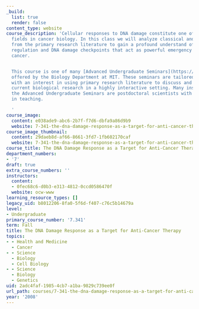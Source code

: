 ```yaml
---
_build:
  list: true
  render: false
content_type: website
course_description: 'Cellular responses to DNA damage constitute one of the most important
  fields in cancer biology. In this class we will analyze classical and recent papers
  from the primary research literature to gain a profound understand of cell cycle
  regulation and DNA damage checkpoints that act as powerful emergency brakes to prevent
  cancer.


  This course is one of many [Advanced Undergraduate Seminars](https://biology.mit.edu/undergraduate/course_listings/advanced_undergraduate_seminars)
  offered by the Biology Department at MIT. These seminars are tailored for students
  with an interest in using primary research literature to discuss and learn about
  current biological research in a highly interactive setting. Many instructors of
  the Advanced Undergraduate Seminars are postdoctoral scientists with a strong interest
  in teaching.

  '
course_image:
  content: e038ade9-abc6-2b7f-f7d6-dbfa9a86d9b9
  website: 7-341-the-dna-damage-response-as-a-target-for-anti-cancer-therapy-fall-2008
course_image_thumbnail:
  content: 29daeb8d-af66-8661-3fd7-1fb602170caf
  website: 7-341-the-dna-damage-response-as-a-target-for-anti-cancer-therapy-fall-2008
course_title: The DNA Damage Response as a Target for Anti-Cancer Therapy
department_numbers:
- '7'
draft: true
extra_course_numbers: ''
instructors:
  content:
  - 0fec68c6-d0b3-e313-4812-0ccd0586470f
  website: ocw-www
learning_resource_types: []
legacy_uid: b8012206-8fa0-5f6d-f407-c76c5b14679a
level:
- Undergraduate
primary_course_number: '7.341'
term: Fall
title: The DNA Damage Response as a Target for Anti-Cancer Therapy
topics:
- - Health and Medicine
  - Cancer
- - Science
  - Biology
  - Cell Biology
- - Science
  - Biology
  - Genetics
uid: 2adc4faf-1985-4cb7-a1ba-9829c739ee0f
url_path: courses/7-341-the-dna-damage-response-as-a-target-for-anti-cancer-therapy-fall-2008
year: '2008'
---
```

